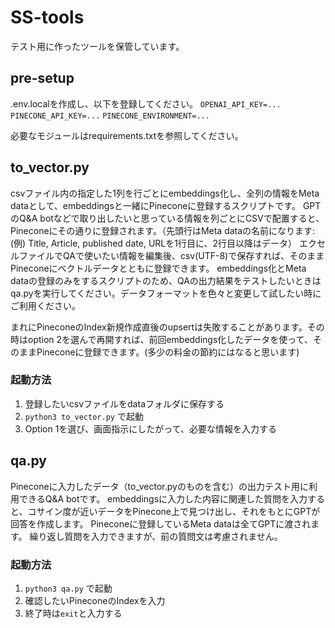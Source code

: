 # SS-tools
テスト用に作ったツールを保管しています。

## pre-setup
.env.localを作成し、以下を登録してください。
`OPENAI_API_KEY=...`
`PINECONE_API_KEY=...`
`PINECONE_ENVIRONMENT=...`

必要なモジュールはrequirements.txtを参照してください。

## to_vector.py
csvファイル内の指定した1列を行ごとにembeddings化し、全列の情報をMeta dataとして、embeddingsと一緒にPineconeに登録するスクリプトです。
GPTのQ&A botなどで取り出したいと思っている情報を列ごとにCSVで配置すると、Pineconeにその通りに登録されます。（先頭行はMeta dataの名前になります: (例) Title, Article, published date, URLを1行目に、2行目以降はデータ）
エクセルファイルでQAで使いたい情報を編集後、csv(UTF-8)で保存すれば、そのままPineconeにベクトルデータとともに登録できます。
embeddings化とMeta dataの登録のみをするスクリプトのため、QAの出力結果をテストしたいときはqa.pyを実行してください。データフォーマットを色々と変更して試したい時にご利用ください。

まれにPineconeのIndex新規作成直後のupsertは失敗することがあります。その時はoption 2を選んで再開すれば、前回embeddings化したデータを使って、そのままPineconeに登録できます。(多少の料金の節約にはなると思います)

### 起動方法
1. 登録したいcsvファイルをdataフォルダに保存する
2. `python3 to_vector.py` で起動
3. Option 1を選び、画面指示にしたがって、必要な情報を入力する


## qa.py
Pineconeに入力したデータ（to_vector.pyのものを含む）の出力テスト用に利用できるQ&A botです。
embeddingsに入力した内容に関連した質問を入力すると、コサイン度が近いデータをPinecone上で見つけ出し、それをもとにGPTが回答を作成します。
Pineconeに登録しているMeta dataは全てGPTに渡されます。
繰り返し質問を入力できますが、前の質問文は考慮されません。

### 起動方法
1. `python3 qa.py` で起動
2. 確認したいPineconeのIndexを入力
3. 終了時は`exit`と入力する